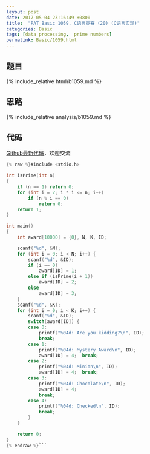 ```yaml
---
layout: post
date: 2017-05-04 23:16:49 +0800
title:  "PAT Basic 1059. C语言竞赛 (20) (C语言实现)"
categories: Basic
tags: [data processing,  prime numbers]
permalink: Basic/1059.html
---
```


## 题目

{% include_relative html/b1059.md %}

## 思路

{% include_relative analysis/b1059.md %}

## 代码

[Github最新代码](https://github.com/OliverLew/PAT/blob/master/PATBasic/1059.c)，欢迎交流

```c
{% raw %}#include <stdio.h>

int isPrime(int n)
{
	if (n == 1) return 0;
	for (int i = 2; i * i <= n; i++)
		if (n % i == 0)
			return 0;
	return 1;
}

int main()
{
	int award[10000] = {0}, N, K, ID;

	scanf("%d", &N);
	for (int i = 0; i < N; i++) {
		scanf("%d", &ID);
		if (i == 0)
			award[ID] = 1;
		else if (isPrime(i + 1))
			award[ID] = 2;
		else
			award[ID] = 3;
	}
	scanf("%d", &K);
	for (int i = 0; i < K; i++) {
		scanf("%d", &ID);
		switch(award[ID]) {
		case 0:
			printf("%04d: Are you kidding?\n", ID);
			break;
		case 1:
			printf("%04d: Mystery Award\n", ID);
			award[ID] = 4;  break;
		case 2:
			printf("%04d: Minion\n", ID);
			award[ID] = 4;  break;
		case 3:
			printf("%04d: Chocolate\n", ID);
			award[ID] = 4;
			break;
		case 4:
			printf("%04d: Checked\n", ID);
			break;
		}
	}

	return 0;
}
{% endraw %}```